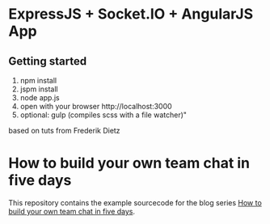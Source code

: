# ExpressJS + Socket.IO + AngularJS App

## Getting started
  1. npm install
  2. jspm install
  3. node app.js
  4. open with your browser http://localhost:3000
  4. optional: gulp (compiles scss with a file watcher)"


based on tuts from Frederik Dietz

# How to build your own team chat in five days
This repository contains the example sourcecode for the blog series [How to build your own team chat in five days](http://fdietz.github.io/2015/04/13/day-1-how-to-build-your-own-team-chat-in-five-days.html).


